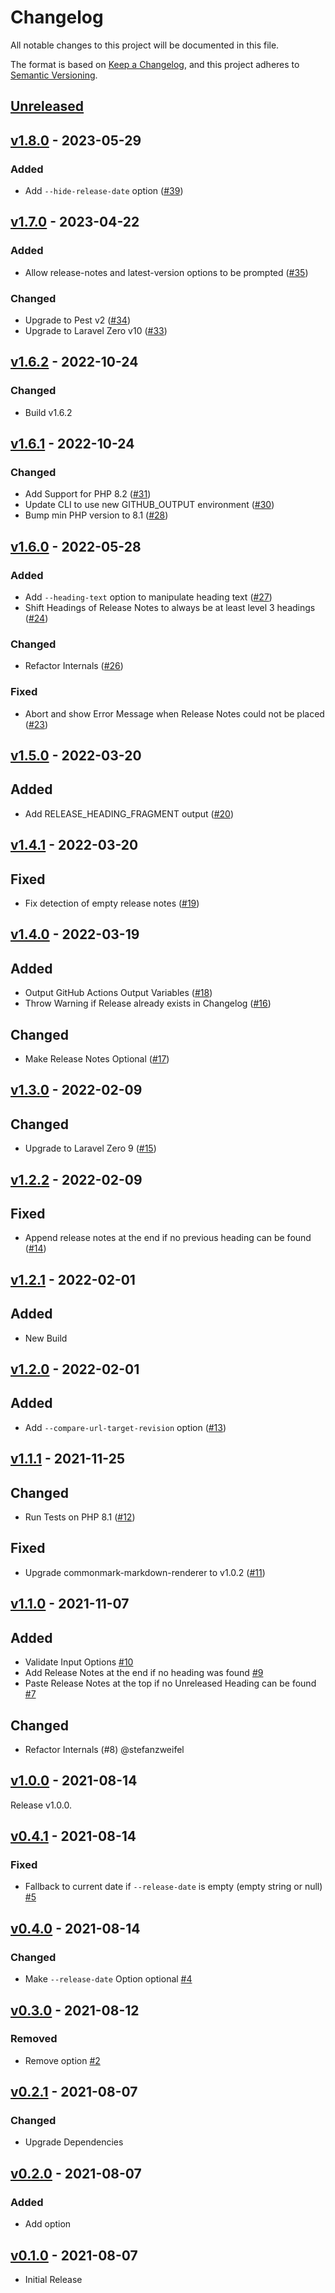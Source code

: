 # Changelog

All notable changes to this project will be documented in this file.

The format is based on [Keep a Changelog](https://keepachangelog.com/en/1.0.0/),
and this project adheres to [Semantic Versioning](https://semver.org/spec/v2.0.0.html).

## [Unreleased](https://github.com/stefanzweifel/php-changelog-updater/compare/v1.8.0...HEAD)

<!-- New Release notes will be placed here automatically -->
## [v1.8.0](https://github.com/stefanzweifel/php-changelog-updater/compare/v1.7.0...v1.8.0) - 2023-05-29

### Added

- Add `--hide-release-date` option ([#39](https://github.com/stefanzweifel/php-changelog-updater/pull/39))

## [v1.7.0](https://github.com/stefanzweifel/php-changelog-updater/compare/v1.6.2...v1.7.0) - 2023-04-22

### Added

- Allow release-notes and latest-version options to be prompted ([#35](https://github.com/stefanzweifel/php-changelog-updater/pull/35))

### Changed

- Upgrade to Pest v2 ([#34](https://github.com/stefanzweifel/php-changelog-updater/pull/34))
- Upgrade to Laravel Zero v10 ([#33](https://github.com/stefanzweifel/php-changelog-updater/pull/33))

## [v1.6.2](https://github.com/stefanzweifel/php-changelog-updater/compare/v1.6.1...v1.6.2) - 2022-10-24

### Changed

- Build v1.6.2

## [v1.6.1](https://github.com/stefanzweifel/php-changelog-updater/compare/v1.6.0...v1.6.1) - 2022-10-24

### Changed

- Add Support for PHP 8.2 ([#31](https://github.com/stefanzweifel/php-changelog-updater/pull/31))
- Update CLI to use new GITHUB_OUTPUT environment ([#30](https://github.com/stefanzweifel/php-changelog-updater/pull/30))
- Bump min PHP version to 8.1 ([#28](https://github.com/stefanzweifel/php-changelog-updater/pull/28))

## [v1.6.0](https://github.com/stefanzweifel/php-changelog-updater/compare/v1.5.0...v1.6.0) - 2022-05-28

### Added

- Add `--heading-text` option to manipulate heading text ([#27](https://github.com/stefanzweifel/php-changelog-updater/pull/27))
- Shift Headings of Release Notes to always be at least level 3 headings ([#24](https://github.com/stefanzweifel/php-changelog-updater/pull/24))

### Changed

- Refactor Internals ([#26](https://github.com/stefanzweifel/php-changelog-updater/pull/26))

### Fixed

- Abort and show Error Message when Release Notes could not be placed ([#23](https://github.com/stefanzweifel/php-changelog-updater/pull/23))

## [v1.5.0](https://github.com/stefanzweifel/php-changelog-updater/compare/v1.4.1...v1.5.0) - 2022-03-20

## Added

- Add RELEASE_HEADING_FRAGMENT output ([#20](https://github.com/stefanzweifel/php-changelog-updater/pull/20))

## [v1.4.1](https://github.com/stefanzweifel/php-changelog-updater/compare/v1.4.0...v1.4.1) - 2022-03-20

## Fixed

- Fix detection of empty release notes ([#19](https://github.com/stefanzweifel/php-changelog-updater/pull/19))

## [v1.4.0](https://github.com/stefanzweifel/php-changelog-updater/compare/v1.3.0...v1.4.0) - 2022-03-19

## Added

- Output GitHub Actions Output Variables ([#18](https://github.com/stefanzweifel/php-changelog-updater/pull/18))
- Throw Warning if Release already exists in Changelog ([#16](https://github.com/stefanzweifel/php-changelog-updater/pull/16))

## Changed

- Make Release Notes Optional ([#17](https://github.com/stefanzweifel/php-changelog-updater/pull/17))

## [v1.3.0](https://github.com/stefanzweifel/php-changelog-updater/compare/v1.2.2...v1.3.0) - 2022-02-09

## Changed

- Upgrade to Laravel Zero 9 ([#15](https://github.com/stefanzweifel/php-changelog-updater/pull/15))

## [v1.2.2](https://github.com/stefanzweifel/php-changelog-updater/compare/v1.2.1...v1.2.2) - 2022-02-09

## Fixed

- Append release notes at the end if no previous heading can be found ([#14](https://github.com/stefanzweifel/php-changelog-updater/pull/14))

## [v1.2.1](https://github.com/stefanzweifel/php-changelog-updater/compare/v1.2.0...v1.2.1) - 2022-02-01

## Added

- New Build

## [v1.2.0](https://github.com/stefanzweifel/php-changelog-updater/compare/v1.1.1...v1.2.0) - 2022-02-01

## Added

- Add `--compare-url-target-revision` option ([#13](https://github.com/stefanzweifel/php-changelog-updater/pull/13))

## [v1.1.1](https://github.com/stefanzweifel/php-changelog-updater/compare/v1.1.0...v1.1.1) - 2021-11-25

## Changed

- Run Tests on PHP 8.1 ([#12](https://github.com/stefanzweifel/php-changelog-updater/pull/12))

## Fixed

- Upgrade commonmark-markdown-renderer to v1.0.2 ([#11](https://github.com/stefanzweifel/php-changelog-updater/pull/11))

## [v1.1.0](https://github.com/stefanzweifel/php-changelog-updater/compare/v1.0.0...v1.1.0) - 2021-11-07

## Added

- Validate Input Options [#10](https://github.com/stefanzweifel/php-changelog-updater/pull/10)
- Add Release Notes at the end if no heading was found [#9](https://github.com/stefanzweifel/php-changelog-updater/pull/9)
- Paste Release Notes at the top if no Unreleased Heading can be found [#7](https://github.com/stefanzweifel/php-changelog-updater/pull/7)

## Changed

- Refactor Internals (#8) @stefanzweifel

## [v1.0.0](https://github.com/stefanzweifel/php-changelog-updater/compare/v0.4.1...v1.0.0) - 2021-08-14

Release v1.0.0.

## [v0.4.1](https://github.com/stefanzweifel/php-changelog-updater/compare/v0.4.0...v0.4.1) - 2021-08-14

### Fixed

- Fallback to current date if `--release-date` is empty (empty string or null) [#5](https://github.com/stefanzweifel/php-changelog-updater/pull/5)

## [v0.4.0](https://github.com/stefanzweifel/php-changelog-updater/compare/v0.3.0...v0.4.0) - 2021-08-14

### Changed

- Make `--release-date` Option optional [#4](https://github.com/stefanzweifel/php-changelog-updater/pull/4)

## [v0.3.0](https://github.com/stefanzweifel/php-changelog-updater/compare/v0.2.1...v0.3.0) - 2021-08-12

### Removed

- Remove  option [#2](https://github.com/stefanzweifel/php-changelog-updater/pull/2)

## [v0.2.1](https://github.com/stefanzweifel/php-changelog-updater/compare/v0.2.0...v0.2.1) - 2021-08-07

### Changed

- Upgrade Dependencies

## [v0.2.0](https://github.com/stefanzweifel/php-changelog-updater/compare/v0.1.0...v0.2.0) - 2021-08-07

### Added

- Add  option

## [v0.1.0](https://github.com/stefanzweifel/php-changelog-updater/releases/tag/v0.1.0) - 2021-08-07

- Initial Release
